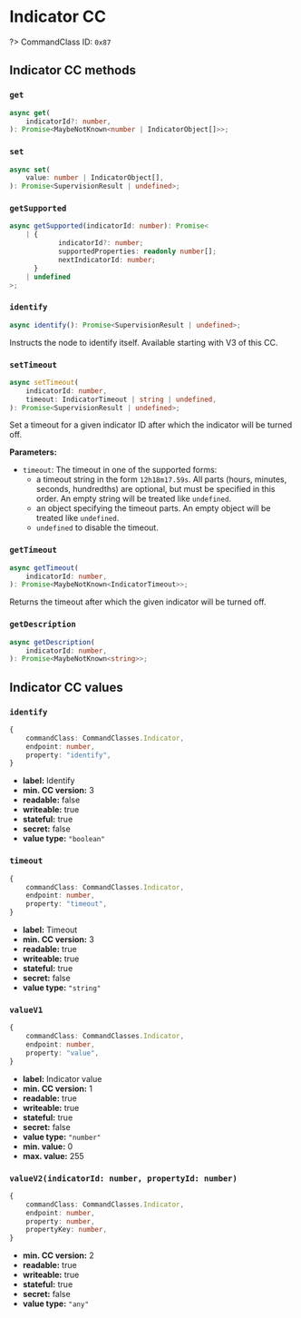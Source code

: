 # Indicator CC

?> CommandClass ID: `0x87`

## Indicator CC methods

### `get`

```ts
async get(
	indicatorId?: number,
): Promise<MaybeNotKnown<number | IndicatorObject[]>>;
```

### `set`

```ts
async set(
	value: number | IndicatorObject[],
): Promise<SupervisionResult | undefined>;
```

### `getSupported`

```ts
async getSupported(indicatorId: number): Promise<
	| {
			indicatorId?: number;
			supportedProperties: readonly number[];
			nextIndicatorId: number;
	  }
	| undefined
>;
```

### `identify`

```ts
async identify(): Promise<SupervisionResult | undefined>;
```

Instructs the node to identify itself. Available starting with V3 of this CC.

### `setTimeout`

```ts
async setTimeout(
	indicatorId: number,
	timeout: IndicatorTimeout | string | undefined,
): Promise<SupervisionResult | undefined>;
```

Set a timeout for a given indicator ID after which the indicator will be turned off.

**Parameters:**

-   `timeout`: The timeout in one of the supported forms:
    -   a timeout string in the form `12h18m17.59s`. All parts (hours, minutes, seconds, hundredths) are optional, but must be specified in this order. An empty string will be treated like `undefined`.
    -   an object specifying the timeout parts. An empty object will be treated like `undefined`.
    -   `undefined` to disable the timeout.

### `getTimeout`

```ts
async getTimeout(
	indicatorId: number,
): Promise<MaybeNotKnown<IndicatorTimeout>>;
```

Returns the timeout after which the given indicator will be turned off.

### `getDescription`

```ts
async getDescription(
	indicatorId: number,
): Promise<MaybeNotKnown<string>>;
```

## Indicator CC values

### `identify`

```ts
{
	commandClass: CommandClasses.Indicator,
	endpoint: number,
	property: "identify",
}
```

-   **label:** Identify
-   **min. CC version:** 3
-   **readable:** false
-   **writeable:** true
-   **stateful:** true
-   **secret:** false
-   **value type:** `"boolean"`

### `timeout`

```ts
{
	commandClass: CommandClasses.Indicator,
	endpoint: number,
	property: "timeout",
}
```

-   **label:** Timeout
-   **min. CC version:** 3
-   **readable:** true
-   **writeable:** true
-   **stateful:** true
-   **secret:** false
-   **value type:** `"string"`

### `valueV1`

```ts
{
	commandClass: CommandClasses.Indicator,
	endpoint: number,
	property: "value",
}
```

-   **label:** Indicator value
-   **min. CC version:** 1
-   **readable:** true
-   **writeable:** true
-   **stateful:** true
-   **secret:** false
-   **value type:** `"number"`
-   **min. value:** 0
-   **max. value:** 255

### `valueV2(indicatorId: number, propertyId: number)`

```ts
{
	commandClass: CommandClasses.Indicator,
	endpoint: number,
	property: number,
	propertyKey: number,
}
```

-   **min. CC version:** 2
-   **readable:** true
-   **writeable:** true
-   **stateful:** true
-   **secret:** false
-   **value type:** `"any"`
